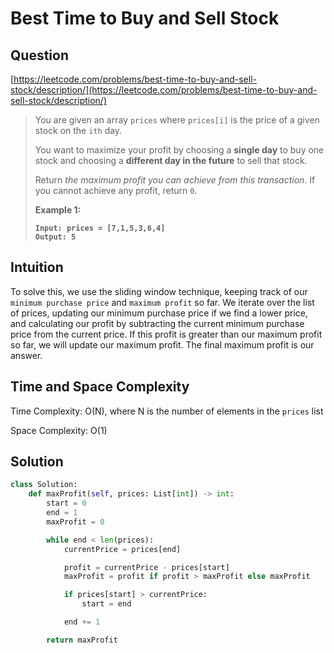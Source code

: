 # Best Time to Buy and Sell Stock

## Question

[https://leetcode.com/problems/best-time-to-buy-and-sell-stock/description/](https://leetcode.com/problems/best-time-to-buy-and-sell-stock/description/)

>
>
> You are given an array `prices` where `prices[i]` is the price of a given stock on the `ith` day.
>
> You want to maximize your profit by choosing a **single day** to buy one stock and choosing a **different day in the future** to sell that stock.
>
> Return _the maximum profit you can achieve from this transaction_. If you cannot achieve any profit, return `0`.
>
> &#x20;
>
> **Example 1:**
>
> <pre><code><strong>Input: prices = [7,1,5,3,6,4]
> </strong><strong>Output: 5
> </strong></code></pre>

## Intuition

To solve this, we use the sliding window technique, keeping track of our `minimum purchase price` and `maximum profit` so far. We iterate over the list of prices, updating our minimum purchase price if we find a lower price, and calculating our profit by subtracting the current minimum purchase price from the current price. If this profit is greater than our maximum profit so far, we will update our maximum profit. The final maximum profit is our answer.

## Time and Space Complexity

Time Complexity: O(N), where N is the number of elements in the `prices` list

Space Complexity: O(1)

## Solution

```python
class Solution:
    def maxProfit(self, prices: List[int]) -> int:
        start = 0
        end = 1
        maxProfit = 0

        while end < len(prices):
            currentPrice = prices[end]

            profit = currentPrice - prices[start]
            maxProfit = profit if profit > maxProfit else maxProfit

            if prices[start] > currentPrice:
                start = end

            end += 1

        return maxProfit
```
